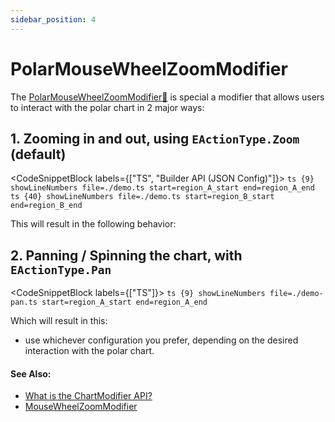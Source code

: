 ```yaml
---
sidebar_position: 4
---
```


# PolarMouseWheelZoomModifier

The [PolarMouseWheelZoomModifier:blue_book:](https://www.scichart.com/documentation/js/v4/typedoc/classes/polarmousewheelzoommodifier.html) is special a modifier that allows users to interact with the polar chart in 2 major ways: 

## 1. Zooming in and out, using `EActionType.Zoom` (default)

<CodeSnippetBlock labels={["TS", "Builder API (JSON Config)"]}>
    ```ts {9} showLineNumbers file=./demo.ts start=region_A_start end=region_A_end
    ```
    ```ts {40} showLineNumbers file=./demo.ts start=region_B_start end=region_B_end
    ```
</CodeSnippetBlock>

This will result in the following behavior:

<LiveDocSnippet name="./demo" />

## 2. Panning / Spinning the chart, with `EActionType.Pan`

<CodeSnippetBlock labels={["TS"]}>
    ```ts {9} showLineNumbers file=./demo-pan.ts start=region_A_start end=region_A_end
    ```
</CodeSnippetBlock>

Which will result in this:

<LiveDocSnippet name="./demo-pan" />

- use whichever configuration you prefer, depending on the desired interaction with the polar chart.

#### See Also:

* [What is the ChartModifier API?](/2d-charts/chart-modifier-api/chart-modifier-api-overview)
* [MouseWheelZoomModifier](/2d-charts/chart-modifier-api/zooming-and-panning/mouse-wheel-zoom-modifier)
